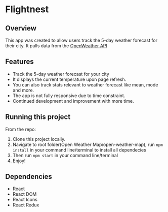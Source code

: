 # Flightnest
## Overview
This app was created to allow users track the 5-day weather forecast for their city. It pulls data from the [OpenWeather API](https://openweathermap.org/api) 

## Features
- Track the 5-day weather forecast for your city 
- It displays the current temperature upon page refresh.
- You can also track stats relevant to weather forecast like mean, mode and more.
- The app is not fully responsive due to time constraint. 
- Continued development and improvement with more time.


## Running this project

From the repo: 

1. Clone this project locally.
2. Navigate to root folder(Open Weather Map\open-weather-map), run ```npm install``` in your command line/terminal to install all dependecies
3. Then run ```npm start``` in your command line/terminal
4. Enjoy!

## Dependencies
- React
- React DOM
- React Icons
- React Redux
